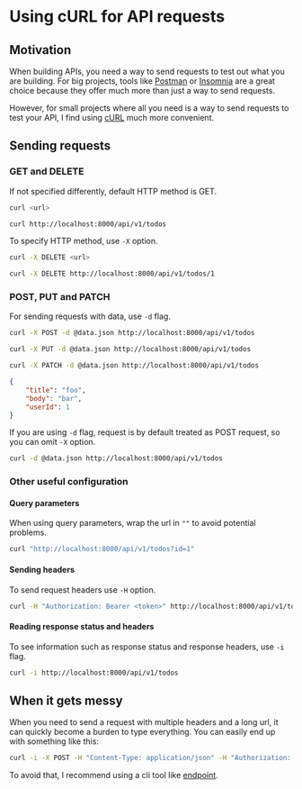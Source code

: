 # Using cURL for API requests

## Motivation

When building APIs, you need a way to send requests to test out what you are building. For big projects, tools like [Postman](https://www.postman.com/) or [Insomnia](https://insomnia.rest/) are a great choice because they offer much more than just a way to send requests.

However, for small projects where all you need is a way to send requests to test your API, I find using [cURL](https://curl.se/) much more convenient.

## Sending requests

### GET and DELETE

If not specified differently, default HTTP method is GET.

```sh title="GET request"
curl <url>
```

```sh title="GET request example"
curl http://localhost:8000/api/v1/todos
```

To specify HTTP method, use `-X` option.

```sh title="DELETE request"
curl -X DELETE <url>
```

```sh title="DELETE request example"
curl -X DELETE http://localhost:8000/api/v1/todos/1
```

### POST, PUT and PATCH

For sending requests with data, use `-d` flag.

```sh title="POST request example"
curl -X POST -d @data.json http://localhost:8000/api/v1/todos
```

```sh title="PUT request example"
curl -X PUT -d @data.json http://localhost:8000/api/v1/todos
```

```sh title="PATCH request example"
curl -X PATCH -d @data.json http://localhost:8000/api/v1/todos
```

```json title="data.json" linenums="1"
{
	"title": "foo",
	"body": "bar",
	"userId": 1
}
```

If you are using `-d` flag, request is by default treated as POST request, so you can omit `-X` option.

```sh title="POST request example"
curl -d @data.json http://localhost:8000/api/v1/todos
```

### Other useful configuration

#### Query parameters

When using query parameters, wrap the url in `""` to avoid potential problems.

```sh title="GET request with query param"
curl "http://localhost:8000/api/v1/todos?id=1"
```

#### Sending headers

To send request headers use `-H` option.

```sh title="GET request with Authorization header"
curl -H "Authorization: Bearer <token>" http://localhost:8000/api/v1/todos
```

#### Reading response status and headers

To see information such as response status and response headers, use `-i` flag.

```sh
curl -i http://localhost:8000/api/v1/todos
```

## When it gets messy

When you need to send a request with multiple headers and a long url, it can quickly become a burden to type everything. You can easily end up with something like this:

```sh
curl -i -X POST -H "Content-Type: application/json" -H "Authorization: Bearer <token>" -d @data.json http://localhost:8000/api/v1/todos
```

To avoid that, I recommend using a cli tool like [endpoint](https://github.com/selectnull/endpoint).

